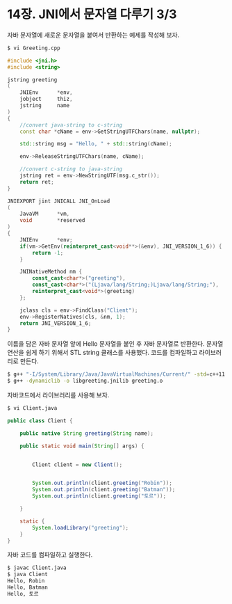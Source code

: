 # 14장. JNI에서 문자열 다루기 3/3

자바 문자열에 새로운 문자열을 붙여서 반환하는 예제를 작성해 보자.

```bash
$ vi Greeting.cpp
```

```cpp
#include <jni.h>
#include <string>

jstring greeting
(
    JNIEnv      *env,
    jobject     thiz,
    jstring     name
)
{
    //convert java-string to c-string
    const char *cName = env->GetStringUTFChars(name, nullptr);

    std::string msg = "Hello, " + std::string(cName);

    env->ReleaseStringUTFChars(name, cName);

    //convert c-string to java-string
    jstring ret = env->NewStringUTF(msg.c_str());
    return ret;
}

JNIEXPORT jint JNICALL JNI_OnLoad
(
    JavaVM      *vm,
    void        *reserved
)
{
    JNIEnv      *env;
    if(vm->GetEnv(reinterpret_cast<void**>(&env), JNI_VERSION_1_6)) {
        return -1;
    }

    JNINativeMethod nm {
        const_cast<char*>("greeting"),
        const_cast<char*>("(Ljava/lang/String;)Ljava/lang/String;"),
        reinterpret_cast<void*>(greeting)
    };

    jclass cls = env->FindClass("Client");
    env->RegisterNatives(cls, &nm, 1);
    return JNI_VERSION_1_6;
}
```

이름을 담은 자바 문자열 앞에 Hello 문자열을 붙인 후 자바 문자열로 반환한다. 문자열 연산을 쉽게 하기 위해서 STL string 클래스를 사용했다. 코드를 컴파일하고 라이브러리로 만든다.

```bash
$ g++ "-I/System/Library/Java/JavaVirtualMachines/Current/" -std=c++11 -c Greeting.cpp
$ g++ -dynamiclib -o libgreeting.jnilib greeting.o
```

자바코드에서 라이브러리를 사용해 보자.

```bash
$ vi Client.java
```

```java
public class Client {

    public native String greeting(String name);

    public static void main(String[] args) {


        Client client = new Client();


        System.out.println(client.greeting("Robin"));
        System.out.println(client.greeting("Batman"));
        System.out.println(client.greeting("토르"));

    }

    static {
        System.loadLibrary("greeting");
    }
}
```

자바 코드를 컴파일하고 실행한다.

```bash
$ javac Client.java
$ java Client
Hello, Robin
Hello, Batman
Hello, 토르
```

